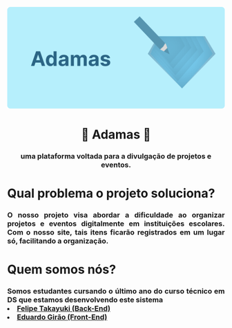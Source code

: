 ![alt text](https://github.com/Adamas-Projects/.github/blob/main/profile/imgs/Marca.png)
<h1 align="center" style="font-weight:bold;">🔹 Adamas 🔹</h1>
<h3 align="center"> uma plataforma voltada para a divulgação de projetos e eventos. </h3>

<h1 style="font-weight:bold;" > Qual problema o projeto soluciona?  </h1>

<h3 align="justify"> O nosso projeto visa abordar a dificuldade ao organizar projetos e eventos digitalmente em instituições escolares. Com o nosso site, tais itens ficarão registrados em um lugar só, facilitando a organização. </h3>

<h1>Quem somos nós?</h1>

<h3 align="justify">
Somos estudantes cursando o último ano do curso técnico em DS que estamos desenvolvendo este sistema
<li><a href="https://github.com/Felipe-Takayuki">Felipe Takayuki (Back-End)</a></li>
<li><a href="https://github.com/Noobolon" >Eduardo Girão (Front-End)</a>
</h3> 
